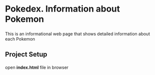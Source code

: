 # Pokedex. Information about Pokemon
###
This is an informational web page that shows detailed information about each Pokemon
## Project Setup
### 
open **index.html** file in browser



